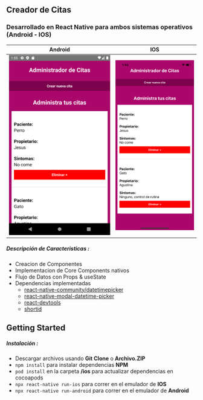 ## Creador de Citas

### Desarrollado en React Native para ambos sistemas operativos (Android - IOS)
| Android |   IOS  |
|----------|-----------|
| ![Android Demo](https://github.com/cristhianpabon/RN-CreadorCitas/blob/master/Demo/Android.png)| ![IOS Demo](https://github.com/cristhianpabon/RN-CreadorCitas/blob/master/Demo/Iphone.png)|


##### Descripción de Caracteristicas :

* Creacion de Componentes
* Implementacion de Core Components nativos
* Flujo de Datos con Props & useState
* Dependencias implementadas
  * [react-native-community/datetimepicker](https://github.com/react-native-community/datetimepicker)
  * [react-native-modal-datetime-picker](https://github.com/mmazzarolo/react-native-modal-datetime-picker)
  * [react-devtools](https://chrome.google.com/webstore/detail/react-developer-tools/fmkadmapgofadopljbjfkapdkoienihi?hl=es)
  * [shortid](https://www.npmjs.com/package/shortid)
  
## Getting Started  

##### Instalación :

* Descargar archivos usando **Git Clone** o **Archivo.ZIP**
* `npm install` para instalar dependencias **NPM**
* `pod install` en la carpeta **/ios** para actualizar dependencias en cocoapods
* `npx react-native run-ios` para correr en el emulador de **IOS**
* `npx react-native run-android` para correr en el emulador de **Android**
